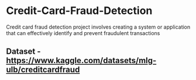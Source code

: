 # Credit-Card-Fraud-Detection
Credit card fraud detection project involves creating a system or application that can effectively identify and prevent fraudulent transactions


## Dataset - https://www.kaggle.com/datasets/mlg-ulb/creditcardfraud
